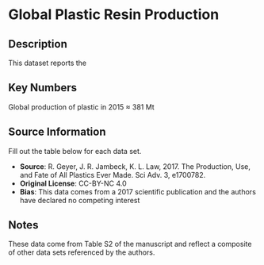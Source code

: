 
# Global Plastic Resin Production

## Description 
This dataset reports the

## Key Numbers
Global production of plastic in 2015 ≈ 381 Mt

## Source Information
Fill out the table below for each data set. 

* **Source**: R. Geyer, J. R. Jambeck, K. L. Law, 2017. The Production, Use, and Fate of All Plastics Ever Made. Sci Adv. 3, e1700782.
* **Original License**: CC-BY-NC 4.0
* **Bias**: This data comes from a 2017 scientific publication and the authors have declared no competing interest

## Notes 
These data come from Table S2 of the manuscript and reflect a composite of other data sets referenced by the authors. 